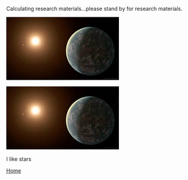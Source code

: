 Calculating research materials...please stand by for research materials. 

![Planet](https://github.com/jluby127/jluby127.github.io/blob/master/temp.jpg)

![Planet----2](https://github.com/jluby127/jluby127.github.io/blob/master/output-onlinepngtools.png)

I like stars

[Home](./)

